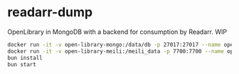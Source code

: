 # readarr-dump

OpenLibrary in MongoDB with a backend for consumption by Readarr. WIP

```bash
docker run -it -v open-library-mongo:/data/db -p 27017:27017 --name open-library-mongo mongo:7
docker run -it -v open-library-meili:/meili_data -p 7700:7700 --name open-library-meili getmeili/meilisearch:v1.9
bun install
bun start
```
